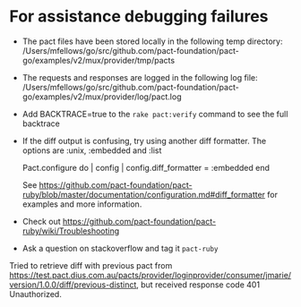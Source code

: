 # For assistance debugging failures

- The pact files have been stored locally in the following temp directory:
  /Users/mfellows/go/src/github.com/pact-foundation/pact-go/examples/v2/mux/provider/tmp/pacts

- The requests and responses are logged in the following log file:
  /Users/mfellows/go/src/github.com/pact-foundation/pact-go/examples/v2/mux/provider/log/pact.log

- Add BACKTRACE=true to the `rake pact:verify` command to see the full backtrace

- If the diff output is confusing, try using another diff formatter.
  The options are :unix, :embedded and :list

  Pact.configure do | config |
  config.diff_formatter = :embedded
  end

  See https://github.com/pact-foundation/pact-ruby/blob/master/documentation/configuration.md#diff_formatter for examples and more information.

- Check out https://github.com/pact-foundation/pact-ruby/wiki/Troubleshooting

- Ask a question on stackoverflow and tag it `pact-ruby`

Tried to retrieve diff with previous pact from https://test.pact.dius.com.au/pacts/provider/loginprovider/consumer/jmarie/version/1.0.0/diff/previous-distinct, but received response code 401 Unauthorized.
